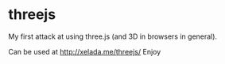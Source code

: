 # threejs
My first attack at using three.js (and 3D in browsers in general).

Can be used at http://xelada.me/threejs/
Enjoy
